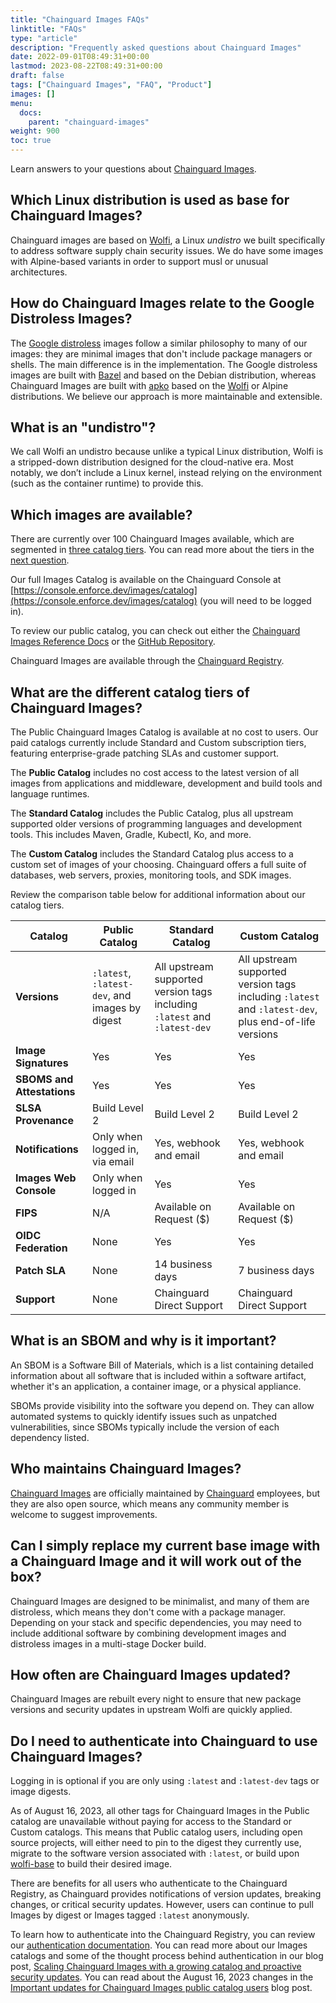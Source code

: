 ```yaml
---
title: "Chainguard Images FAQs"
linktitle: "FAQs"
type: "article"
description: "Frequently asked questions about Chainguard Images"
date: 2022-09-01T08:49:31+00:00
lastmod: 2023-08-22T08:49:31+00:00
draft: false
tags: ["Chainguard Images", "FAQ", "Product"]
images: []
menu:
  docs:
    parent: "chainguard-images"
weight: 900
toc: true
---
```


Learn answers to your questions about [Chainguard Images](https://www.chainguard.dev/chainguard-images?utm_source=docs).

## Which Linux distribution is used as base for Chainguard Images?
Chainguard images are based on [Wolfi](/open-source/wolfi/), a Linux _undistro_ we built specifically to address software supply chain security issues.
We do have some images with Alpine-based variants in order to support musl or unusual architectures.

## How do Chainguard Images relate to the Google Distroless Images?
The [Google distroless](https://github.com/GoogleContainerTools/distroless) images follow a similar
philosophy to many of our images: they are minimal images that don't include package managers or
shells. The main difference is in the implementation. The Google distroless images are built with
[Bazel](https://bazel.build) and based on the Debian distribution, whereas Chainguard Images are
built with [apko](/open-source/apko) based on the [Wolfi](/open-source/wolfi) or Alpine
distributions. We believe our approach is more maintainable and extensible.

## What is an "undistro"?
We call Wolfi an undistro because unlike a typical Linux distribution, Wolfi is a stripped-down distribution designed for the cloud-native era. Most notably, we don’t include a Linux kernel, instead relying on the environment (such as the container runtime) to provide this.

## Which images are available?

There are currently over 100 Chainguard Images available, which are segmented in [three catalog tiers](#what-are-the-different-catalog-tiers-of-chainguard-images). You can read more about the tiers in the [next question](#what-are-the-different-catalog-tiers-of-chainguard-images).

Our full Images Catalog is available on the Chainguard Console at [https://console.enforce.dev/images/catalog](https://console.enforce.dev/images/catalog) (you will need to be logged in).

To review our public catalog, you can check out either the [Chainguard Images Reference Docs](https://edu.chainguard.dev/chainguard/chainguard-images/reference/) or the  [GitHub Repository](https://github.com/chainguard-images).

Chainguard Images are available through the [Chainguard Registry](/chainguard/chainguard-images/registry/overview/).

## What are the different catalog tiers of Chainguard Images?

The Public Chainguard Images Catalog is available at no cost to users. Our paid catalogs currently include Standard and Custom subscription tiers, featuring enterprise-grade patching SLAs and customer support.

The **Public Catalog** includes no cost access to the latest version of all images from applications and middleware, development and build tools and language runtimes.

The **Standard Catalog** includes the Public Catalog, plus all upstream supported older versions of programming languages and development tools. This includes Maven, Gradle, Kubectl, Ko, and more.

The **Custom Catalog** includes the Standard Catalog plus access to a custom set of images of your choosing. Chainguard offers a full suite of databases, web servers, proxies, monitoring tools, and SDK images.

Review the comparison table below for additional information about our catalog tiers.

Catalog | Public Catalog | Standard Catalog | Custom Catalog
--------|----------------|------------------|---------------
**Versions** | `:latest`, `:latest-dev`, and images by digest | All upstream supported version tags including ``:latest`` and ``:latest-dev`` | All upstream supported version tags including ``:latest`` and ``:latest-dev``, plus end-of-life versions
**Image Signatures** | Yes | Yes | Yes
**SBOMS and Attestations** | Yes | Yes | Yes
**SLSA Provenance** | Build Level 2 | Build Level 2 | Build Level 2
**Notifications** | Only when logged in, via email | Yes, webhook and email | Yes, webhook and email
**Images Web Console** | Only when logged in | Yes | Yes
**FIPS** | N/A | Available on Request ($) | Available on Request ($)
**OIDC Federation** | None | Yes | Yes
**Patch SLA** | None | 14 business days | 7 business days
**Support** | None | Chainguard Direct Support | Chainguard Direct Support

## What is an SBOM and why is it important?
An SBOM is a Software Bill of Materials, which is a list containing detailed information about all software that is included within a software artifact, whether it's an application, a container image, or a physical appliance.

SBOMs provide visibility into the software you depend on. They can allow automated systems to quickly identify issues such as unpatched vulnerabilities, since SBOMs typically include the version of each dependency listed.

## Who maintains Chainguard Images?
[Chainguard Images](https://www.chainguard.dev/chainguard-images?utm_source=docs) are officially maintained by [Chainguard](https://chainguard.dev) employees, but they are also open source, which means any community member is welcome to suggest improvements.

## Can I simply replace my current base image with a Chainguard Image and it will work out of the box?
Chainguard Images are designed to be minimalist, and many of them are distroless, which means they don't come with a package manager. Depending on your stack and specific dependencies, you may need to include additional software by combining development images and distroless images in a multi-stage Docker build.

## How often are Chainguard Images updated?
Chainguard Images are rebuilt every night to ensure that new package versions and security updates in upstream Wolfi are quickly applied.

## Do I need to authenticate into Chainguard to use Chainguard Images?
Logging in is optional if you are only using `:latest` and `:latest-dev` tags or image digests.

As of August 16, 2023, all other tags for Chainguard Images in the Public catalog are unavailable without paying for access to the Standard or Custom catalogs. This means that Public catalog users, including open source projects, will either need to pin to the digest they currently use, migrate to the software version associated with `:latest`, or build upon [wolfi-base](/chainguard/chainguard-images/reference/wolfi-base/) to build their desired image.

There are benefits for all users who authenticate to the Chainguard Registry, as Chainguard provides notifications of version updates, breaking changes, or critical security updates. However, users can continue to pull Images by digest or Images tagged `:latest` anonymously.

To learn how to authenticate into the Chainguard Registry, you can review our [authentication documentation](/chainguard/chainguard-images/registry/authenticating/). You can read more about our Images catalogs and some of the thought process behind authentication in our blog post, [Scaling Chainguard Images with a growing catalog and proactive security updates](https://www.chainguard.dev/unchained/scaling-chainguard-images-with-a-growing-catalog-and-proactive-security-updates). You can read about the August 16, 2023 changes in the [Important updates for Chainguard Images public catalog users](https://www.chainguard.dev/unchained/important-updates-for-chainguard-images-public-catalog-users) blog post.
